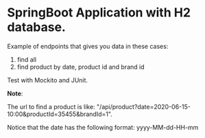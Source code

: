 # SpringBoot Application with H2 database.

Example of endpoints that gives you data in these cases:
1. find all
2. find product by date, product id and brand id

Test with Mockito and JUnit.

**Note**:

The url to find a product is like: "/api/product?date=2020-06-15-10:00&productId=35455&brandId=1".

Notice that the date has the following format: yyyy-MM-dd-HH-mm

